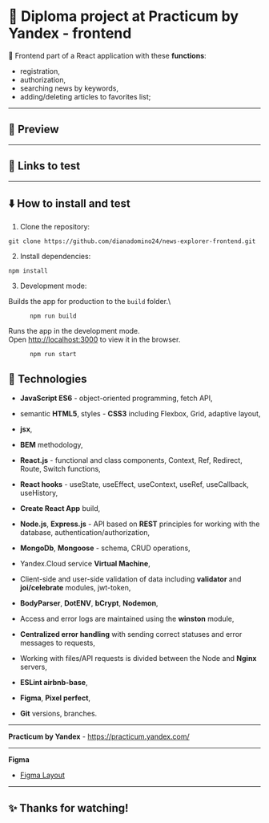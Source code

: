 # :large_blue_diamond: Diploma project at Practicum by Yandex - frontend

:small_blue_diamond: Frontend part of a React application with these **functions**:
* registration,
* authorization,
* searching news by keywords,
* adding/deleting articles to favorites list;
---
## :mag_right: Preview

[comment]: <> (![Preview]&#40;./Example3.png&#41;)
---
## :link: Links to test


---
## :arrow_down: How to install and test

1. Clone the repository:

```
git clone https://github.com/dianadomino24/news-explorer-frontend.git
```

2. Install dependencies:

```
npm install
```

3. Development mode:
   
Builds the app for production to the `build` folder.\
```
      npm run build
```
Runs the app in the development mode.\
Open [http://localhost:3000](http://localhost:3000) to view it in the browser.
```
      npm run start
```


## :rocket: Technologies

* **JavaScript ES6** - object-oriented programming, fetch API,


* semantic **HTML5**, styles - **CSS3** including Flexbox, Grid, adaptive layout,
* **jsx**,
* **BEM** methodology,


* **React.js** - functional and class components, Context, Ref, Redirect, Route, Switch functions,
* **React hooks** - useState, useEffect, useContext, useRef, useCallback, useHistory,
* **Create React App** build,


* **Node.js**, **Express.js** - API based on **REST** principles for working with the database, authentication/authorization,
* **MongoDb**, **Mongoose** - schema, CRUD operations,
* Yandex.Cloud service **Virtual Machine**,


* Client-side and user-side validation of data including  **validator** and **joi/celebrate** modules, jwt-token,
* **BodyParser**, **DotENV**, **bCrypt**, **Nodemon**,
* Access and error logs are maintained using the **winston** module,
* **Centralized error handling** with sending correct statuses and error messages to requests,
* Working with files/API requests is divided between the Node and **Nginx** servers,


* **ESLint airbnb-base**,
* **Figma**, **Pixel perfect**,


* **Git** versions, branches.

---

**Practicum by Yandex** - https://practicum.yandex.com/

---
**Figma**

- [Figma Layout](<https://www.figma.com/file/Dhl21eRzzbFMBe0DU9SglF/Diploma-WEB-v2.0-(for-students)>)
---

## :sparkles: Thanks for watching! 

